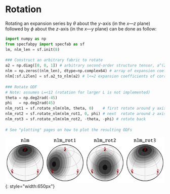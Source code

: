 # Rotation

Rotating an expansion series by $\theta$ about the $y$-axis (in the $x$&mdash;$z$ plane) followed by $\phi$ about the $z$-axis (in the $x$&mdash;$y$ plane) can be done as follow:

```python
import numpy as np
from specfabpy import specfab as sf
lm, nlm_len = sf.init(8) 

### Construct an arbitrary fabric to rotate
a2 = np.diag([0, 0, 1]) # arbitrary second-order structure tensor, a^(2)
nlm = np.zeros((nlm_len), dtype=np.complex64) # array of expansion coefficients
nlm[:sf.L2len] = sf.a2_to_nlm(a2) # l<=2 expansion coefficients of corresponding ODF

### Rotate ODF
# Note: assumes L=<12 (rotation for larger L is not implemented)
theta = np.deg2rad(-45) 
phi   = np.deg2rad(45)
nlm_rot1 = sf.rotate_nlm(nlm, theta, 0)    # first rotate around y axis in x-z plane
nlm_rot2 = sf.rotate_nlm(nlm_rot1, 0, phi) # next  rotate around z axis in x-y plane 
nlm_rot3 = sf.rotate_nlm(nlm_rot2, -theta, -phi) # rotate back

# See "plotting" pages on how to plot the resulting ODFs
```

![](https://github.com/nicholasmr/specfab/raw/main/tests/rotate-Wigner-D/wigner-d-rotation-test.png){: style="width:650px"}
